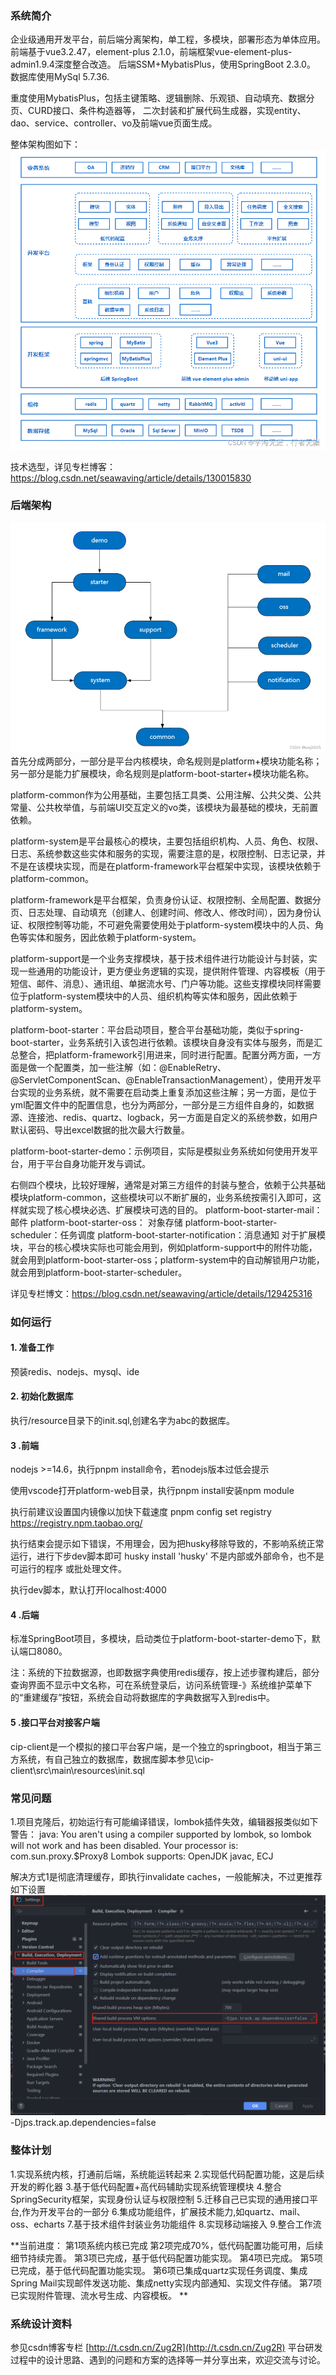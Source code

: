 ### 系统简介

企业级通用开发平台，前后端分离架构，单工程，多模块，部署形态为单体应用。
前端基于vue3.2.47，element-plus 2.1.0，前端框架vue-element-plus-admin1.9.4深度整合改造。
后端SSM+MybatisPlus，使用SpringBoot 2.3.0。
数据库使用MySql 5.7.36.

重度使用MybatisPlus，包括主键策略、逻辑删除、乐观锁、自动填充、数据分页、CURD接口、条件构造器等，
二次封装和扩展代码生成器，实现entity、dao、service、controller、vo及前端vue页面生成。

整体架构图如下：
![输入图片说明](resource/1.png)

技术选型，详见专栏博客：https://blog.csdn.net/seawaving/article/details/130015830

### 后端架构

![输入图片说明](resource/2.png)
首先分成两部分，一部分是平台内核模块，命名规则是platform+模块功能名称；另一部分是能力扩展模块，命名规则是platform-boot-starter+模块功能名称。

platform-common作为公用基础，主要包括工具类、公用注解、公共父类、公共常量、公共枚举值，与前端UI交互定义的vo类，该模块为最基础的模块，无前置依赖。

platform-system是平台最核心的模块，主要包括组织机构、人员、角色、权限、日志、系统参数这些实体和服务的实现，需要注意的是，权限控制、日志记录，并不是在该模块实现，而是在platform-framework平台框架中实现，该模块依赖于platform-common。

platform-framework是平台框架，负责身份认证、权限控制、全局配置、数据分页、日志处理、自动填充（创建人、创建时间、修改人、修改时间），因为身份认证、权限控制等功能，不可避免需要使用处于platform-system模块中的人员、角色等实体和服务，因此依赖于platform-system。

platform-support是一个业务支撑模块，基于技术组件进行功能设计与封装，实现一些通用的功能设计，更方便业务逻辑的实现，提供附件管理、内容模板（用于短信、邮件、消息）、通讯组、单据流水号、门户等功能。这些支撑模块同样需要位于platform-system模块中的人员、组织机构等实体和服务，因此依赖于platform-system。

platform-boot-starter：平台启动项目，整合平台基础功能，类似于spring-boot-starter，业务系统引入该包进行依赖。该模块自身没有实体与服务，而是汇总整合，把platform-framework引用进来，同时进行配置。配置分两方面，一方面是做一个配置类，加一些注解（如：@EnableRetry、@ServletComponentScan、@EnableTransactionManagement），使用开发平台实现的业务系统，就不需要在启动类上重复添加这些注解；另一方面，是位于yml配置文件中的配置信息，也分为两部分，一部分是三方组件自身的，如数据源、连接池、redis、quartz、logback，另一方面是自定义的系统参数，如用户默认密码、导出excel数据的批次最大行数量。

platform-boot-starter-demo：示例项目，实际是模拟业务系统如何使用开发平台，用于平台自身功能开发与调试。

右侧四个模块，比较好理解，通常是对第三方组件的封装与整合，依赖于公共基础模块platform-common，这些模块可以不断扩展的，业务系统按需引入即可，这样就实现了核心模块必选、扩展模块可选的目的。
platform-boot-starter-mail：邮件
platform-boot-starter-oss： 对象存储
platform-boot-starter-scheduler：任务调度
platform-boot-starter-notification：消息通知
对于扩展模块，平台的核心模块实际也可能会用到，例如platform-support中的附件功能，就会用到platform-boot-starter-oss；platform-system中的自动解锁用户功能，就会用到platform-boot-starter-scheduler。

详见专栏博文：https://blog.csdn.net/seawaving/article/details/129425316

### 如何运行

#### 1. 准备工作

预装redis、nodejs、mysql、ide

#### 2. 初始化数据库

执行/resource目录下的init.sql,创建名字为abc的数据库。

#### 3 .前端

nodejs >=14.6，执行pnpm install命令，若nodejs版本过低会提示

使用vscode打开platform-web目录，执行pnpm install安装npm module

执行前建议设置国内镜像以加快下载速度
pnpm config set registry https://registry.npm.taobao.org/

执行结束会提示如下错误，不用理会，因为把husky移除导致的，不影响系统正常运行，进行下步dev脚本即可
husky install
'husky' 不是内部或外部命令，也不是可运行的程序
或批处理文件。

执行dev脚本，默认打开localhost:4000

#### 4 .后端

标准SpringBoot项目，多模块，启动类位于platform-boot-starter-demo下，默认端口8080。

注：系统的下拉数据源，也即数据字典使用redis缓存，按上述步骤构建后，部分查询界面不显示中文名称，可在系统登录后，访问系统管理-》系统维护菜单下的“重建缓存”按钮，系统会自动将数据库的字典数据写入到redis中。

#### 5 .接口平台对接客户端

cip-client是一个模拟的接口平台客户端，是一个独立的springboot，相当于第三方系统，有自己独立的数据库，数据库脚本参见\cip-client\src\main\resources\init.sql

### 常见问题

1.项目克隆后，初始运行有可能编译错误，lombok插件失效，编辑器报类似如下警告：
java: You aren't using a compiler supported by lombok, so lombok will not work and has been disabled.
Your processor is: com.sun.proxy.$Proxy8
Lombok supports: OpenJDK javac, ECJ

解决方式1是彻底清理缓存，即执行invalidate caches，一般能解决，不过更推荐如下设置
![3.jpg](resource%2F3.jpg)
-Djps.track.ap.dependencies=false

### 整体计划

1.实现系统内核，打通前后端，系统能运转起来
2.实现低代码配置功能，这是后续开发的孵化器
3.基于低代码配置+高代码辅助实现系统管理模块
4.整合SpringSecurity框架，实现身份认证与权限控制
5.迁移自己已实现的通用接口平台,作为开发平台的一部分
6.集成功能组件，扩展技术能力,如quartz、mail、oss、echarts
7.基于技术组件封装业务功能组件
8.实现移动端接入
9.整合工作流

**当前进度：
第1项系统内核已完成
第2项完成70%，低代码配置功能可用，后续细节持续完善。
第3项已完成，基于低代码配置功能实现。
第4项已完成。
第5项已完成，基于低代码配置功能实现。
第6项已集成quartz实现任务调度、集成Spring Mail实现邮件发送功能、集成netty实现内部通知、实现文件存储。
第7项已实现附件管理、流水号生成、内容模板。
**

### 系统设计资料

参见csdn博客专栏 [http://t.csdn.cn/Zug2R](http://t.csdn.cn/Zug2R)
平台研发过程中的设计思路、遇到的问题和方案的选择等一并分享出来，欢迎交流与讨论。


